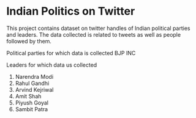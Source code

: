 # Indian Politics on Twitter
This project contains dataset on twitter handles of Indian political parties and leaders. The data collected is related to tweets as well as people followed
by them.

Political parties for which data is collected
BJP
INC

Leaders for which data us collected
1. Narendra Modi
2. Rahul Gandhi
3. Arvind Kejriwal
4. Amit Shah
5. Piyush Goyal
6. Sambit Patra 